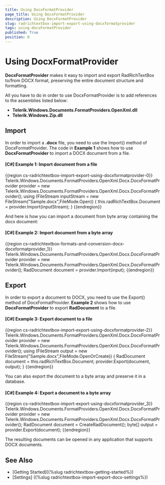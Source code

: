 ```yaml
---
title: Using DocxFormatProvider
page_title: Using DocxFormatProvider
description: Using DocxFormatProvider
slug: radrichtextbox-import-export-using-docxformatprovider
tags: using-docxFormatProvider
published: True
position: 0
---
```


# Using DocxFormatProvider

__DocxFormatProvider__ makes it easy to import and export RadRichTextBox to/from DOCX format, preserving the entire document structure and formatting.

All you have to do in order to use DocxFormatProvider is to add references to the assemblies listed below:

* __Telerik.Windows.Documents.FormatProviders.OpenXml.dll__
* __Telerik.Windows.Zip.dll__

## Import
In order to import a __.docx__ file, you need to use the Import() method of DocxFormatProvider. The code in __Example 1__ shows how to use __DocxFormatProvider__ to import a DOCX document from a file.

#### __[C#] Example 1: Import document from a file__
{{region cs-radrichtextbox-import-export-using-docxformatprovider-0}}
	Telerik.Windows.Documents.FormatProviders.OpenXml.Docx.DocxFormatProvider provider = new Telerik.Windows.Documents.FormatProviders.OpenXml.Docx.DocxFormatProvider();
	using (FileStream inputStream = new FileStream("Sample.docx",FileMode.Open))
	{
		this.radRichTextBox.Document = provider.Import(inputStream);
	}
{{endregion}}

And here is how you can import a document from byte array containing the docx document:
        

#### __[C#] Example 2: Import document from a byte array__
{{region cs-radrichtextbox-formats-and-conversion-docx-docxformatprovider_1}}
    Telerik.Windows.Documents.FormatProviders.OpenXml.Docx.DocxFormatProvider provider = new Telerik.Windows.Documents.FormatProviders.OpenXml.Docx.DocxFormatProvider();
    RadDocument document = provider.Import(input);
{{endregion}}

## Export
In order to export a document to DOCX, you need to use the Export() method of DocxFormatProvider. __Example 2__ shows how to use __DocxFormatProvider__ to export __RadDocument__ to a file.

#### __[C#] Example 3: Export document to a file__
{{region cs-radrichtextbox-import-export-using-docxformatprovider-2}}
	Telerik.Windows.Documents.FormatProviders.OpenXml.Docx.DocxFormatProvider provider = new Telerik.Windows.Documents.FormatProviders.OpenXml.Docx.DocxFormatProvider();
	using (FileStream output =  new FileStream("Sample.docx",FileMode.OpenOrCreate))
	{
		RadDocument document = this.radRichTextBox.Document;
		provider.Export(document, output);
	}
{{endregion}}

You can also export the document to a byte array and preserve it in a database.

#### __[C#] Example 4: Export a document to a byte array__
{{region cs-radrichtextbox-import-export-using-docxformatprovider_3}}
    Telerik.Windows.Documents.FormatProviders.OpenXml.Docx.DocxFormatProvider provider = new Telerik.Windows.Documents.FormatProviders.OpenXml.Docx.DocxFormatProvider();
    RadDocument document = CreateRadDocument();
    byte[] output = provider.Export(document);
{{endregion}}

The resulting documents can be opened in any application that supports DOCX documents.

## See Also

 * [Getting Started]({%slug radrichtextbox-getting-started%})
 * [Settings] ({%slug radrichtextbox-import-export-docx-settings%})
